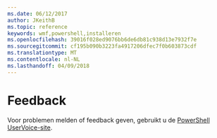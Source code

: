 ```yaml
---
ms.date: 06/12/2017
author: JKeithB
ms.topic: reference
keywords: wmf,powershell,installeren
ms.openlocfilehash: 39016f028ed9076bb6de6db81c938d13e7932f7e
ms.sourcegitcommit: cf195b090b3223fa4917206dfec7f0b603873cdf
ms.translationtype: MT
ms.contentlocale: nl-NL
ms.lasthandoff: 04/09/2018
---
```

# <a name="feedback"></a>Feedback
Voor problemen melden of feedback geven, gebruikt u de [PowerShell UserVoice-site](http://windowsserver.uservoice.com/forums/301869-powershell).